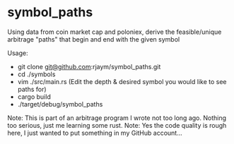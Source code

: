 # symbol_paths

Using data from coin market cap and poloniex, derive the feasible/unique arbitrage "paths" that begin and end with the given symbol

Usage: 
- git clone git@github.com:rjaym/symbol_paths.git
- cd ./symbols
- vim ./src/main.rs (Edit the depth & desired symbol you would like to see paths for)
- cargo build
- ./target/debug/symbol_paths

Note: This is part of an arbitrage program I wrote not too long ago. Nothing too serious, just me learning some rust.
Note: Yes the code quality is rough here, I just wanted to put something in my GitHub account...

